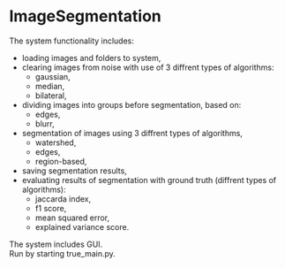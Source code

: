 # ImageSegmentation
The system functionality includes:  
- loading images and folders to system, 
- clearing images from noise with use of 3 diffrent types of algorithms:  
  + gaussian,
  + median,  
  + bilateral,  
- dividing images into groups before segmentation, based on:  
  + edges,  
  + blurr,
- segmentation of images using 3 diffrent types of algorithms,    
  + watershed,  
  + edges,  
  + region-based,  
- saving segmentation results,  
- evaluating results of segmentation with ground truth (diffrent types of algorithms):  
  + jaccarda index,   
  + f1 score,  
  + mean squared error,  
  + explained variance score.  
  
The system includes GUI.  
Run by starting true_main.py.
